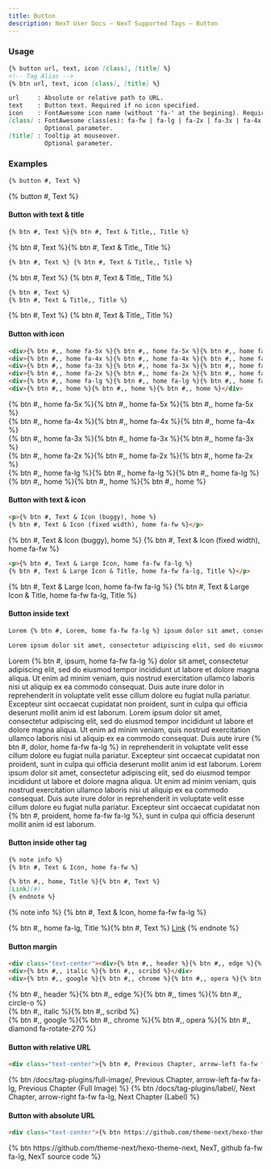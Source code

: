 ```yaml
---
title: Button
description: NexT User Docs – NexT Supported Tags – Button
---
```

### Usage

```md button.js
{% button url, text, icon [class], [title] %}
<!-- Tag Alias -->
{% btn url, text, icon [class], [title] %}

url     : Absolute or relative path to URL.
text    : Button text. Required if no icon specified.
icon    : FontAwesome icon name (without 'fa-' at the begining). Required if no text specified.
[class] : FontAwesome class(es): fa-fw | fa-lg | fa-2x | fa-3x | fa-4x | fa-5x
          Optional parameter.
[title] : Tooltip at mouseover.
          Optional parameter.
```

### Examples

```md
{% button #, Text %}
```

{% button #, Text %}

#### Button with text & title

```md
{% btn #, Text %}{% btn #, Text & Title,, Title %}
```

{% btn #, Text %}{% btn #, Text & Title,, Title %}

```md
{% btn #, Text %} {% btn #, Text & Title,, Title %}
```

{% btn #, Text %} {% btn #, Text & Title,, Title %}

```md
{% btn #, Text %}
{% btn #, Text & Title,, Title %}
```

{% btn #, Text %}
{% btn #, Text & Title,, Title %}

#### Button with icon

```md
<div>{% btn #,, home fa-5x %}{% btn #,, home fa-5x %}{% btn #,, home fa-5x %}</div>
<div>{% btn #,, home fa-4x %}{% btn #,, home fa-4x %}{% btn #,, home fa-4x %}</div>
<div>{% btn #,, home fa-3x %}{% btn #,, home fa-3x %}{% btn #,, home fa-3x %}</div>
<div>{% btn #,, home fa-2x %}{% btn #,, home fa-2x %}{% btn #,, home fa-2x %}</div>
<div>{% btn #,, home fa-lg %}{% btn #,, home fa-lg %}{% btn #,, home fa-lg %}</div>
<div>{% btn #,, home %}{% btn #,, home %}{% btn #,, home %}</div>
```

<div>{% btn #,, home fa-5x %}{% btn #,, home fa-5x %}{% btn #,, home fa-5x %}</div>
<div>{% btn #,, home fa-4x %}{% btn #,, home fa-4x %}{% btn #,, home fa-4x %}</div>
<div>{% btn #,, home fa-3x %}{% btn #,, home fa-3x %}{% btn #,, home fa-3x %}</div>
<div>{% btn #,, home fa-2x %}{% btn #,, home fa-2x %}{% btn #,, home fa-2x %}</div>
<div>{% btn #,, home fa-lg %}{% btn #,, home fa-lg %}{% btn #,, home fa-lg %}</div>
<div>{% btn #,, home %}{% btn #,, home %}{% btn #,, home %}</div>

#### Button with text & icon

```md
<p>{% btn #, Text & Icon (buggy), home %}
{% btn #, Text & Icon (fixed width), home fa-fw %}</p>
```

<p>{% btn #, Text & Icon (buggy), home %}
{% btn #, Text & Icon (fixed width), home fa-fw %}</p>

```md
<p>{% btn #, Text & Large Icon, home fa-fw fa-lg %}
{% btn #, Text & Large Icon & Title, home fa-fw fa-lg, Title %}</p>
```

<p>{% btn #, Text & Large Icon, home fa-fw fa-lg %}
{% btn #, Text & Large Icon & Title, home fa-fw fa-lg, Title %}</p>

#### Button inside text

```md
Lorem {% btn #, Lorem, home fa-fw fa-lg %} ipsum dolor sit amet, consectetur adipiscing elit, sed do eiusmod tempor incididunt ut labore et dolore magna aliqua. Ut enim ad minim veniam, quis nostrud exercitation ullamco laboris nisi ut aliquip ex ea commodo consequat. Duis aute irure dolor in reprehenderit in voluptate velit esse cillum dolore eu fugiat nulla pariatur. Excepteur sint occaecat cupidatat non proident, sunt in culpa qui officia deserunt mollit anim id est laborum.

Lorem ipsum dolor sit amet, consectetur adipiscing elit, sed do eiusmod tempor incididunt ut labore et dolore magna aliqua. Ut enim ad minim veniam, quis nostrud exercitation ullamco laboris nisi ut aliquip ex ea commodo consequat. Duis aute irure dolor in reprehenderit in voluptate velit esse cillum dolore eu fugiat nulla pariatur. Excepteur sint occaecat cupidatat non proident {% btn #, Ipsum, home fa-fw fa-lg %}, sunt in culpa qui officia deserunt mollit anim id est laborum.
```

Lorem {% btn #, ipsum, home fa-fw fa-lg %} dolor sit amet, consectetur adipiscing elit, sed do eiusmod tempor incididunt ut labore et dolore magna aliqua. Ut enim ad minim veniam, quis nostrud exercitation ullamco laboris nisi ut aliquip ex ea commodo consequat. Duis aute irure dolor in reprehenderit in voluptate velit esse cillum dolore eu fugiat nulla pariatur. Excepteur sint occaecat cupidatat non proident, sunt in culpa qui officia deserunt mollit anim id est laborum.
Lorem ipsum dolor sit amet, consectetur adipiscing elit, sed do eiusmod tempor incididunt ut labore et dolore magna aliqua. Ut enim ad minim veniam, quis nostrud exercitation ullamco laboris nisi ut aliquip ex ea commodo consequat. Duis aute irure {% btn #, dolor, home fa-fw fa-lg %} in reprehenderit in voluptate velit esse cillum dolore eu fugiat nulla pariatur. Excepteur sint occaecat cupidatat non proident, sunt in culpa qui officia deserunt mollit anim id est laborum.
Lorem ipsum dolor sit amet, consectetur adipiscing elit, sed do eiusmod tempor incididunt ut labore et dolore magna aliqua. Ut enim ad minim veniam, quis nostrud exercitation ullamco laboris nisi ut aliquip ex ea commodo consequat. Duis aute irure dolor in reprehenderit in voluptate velit esse cillum dolore eu fugiat nulla pariatur. Excepteur sint occaecat cupidatat non {% btn #, proident, home fa-fw fa-lg %}, sunt in culpa qui officia deserunt mollit anim id est laborum.

#### Button inside other tag

```md
{% note info %}
{% btn #, Text & Icon, home fa-fw %}

{% btn #,, home, Title %}{% btn #, Text %}
[Link](#)
{% endnote %}
```
{% note info %}
{% btn #, Text & Icon, home fa-fw fa-lg %}

{% btn #,, home fa-lg, Title %}{% btn #, Text %}
[Link](#)
{% endnote %}

#### Button margin

```md
<div class="text-center"><div>{% btn #,, header %}{% btn #,, edge %}{% btn #,, times %}{% btn #,, circle-o %}</div>
<div>{% btn #,, italic %}{% btn #,, scribd %}</div>
<div>{% btn #,, google %}{% btn #,, chrome %}{% btn #,, opera %}{% btn #,, diamond fa-rotate-270 %}</div></div>
```

<div class="text-center"><div>{% btn #,, header %}{% btn #,, edge %}{% btn #,, times %}{% btn #,, circle-o %}</div>
<div>{% btn #,, italic %}{% btn #,, scribd %}</div>
<div>{% btn #,, google %}{% btn #,, chrome %}{% btn #,, opera %}{% btn #,, diamond fa-rotate-270 %}</div></div>

#### Button with relative URL

```md
<div class="text-center">{% btn #, Previous Chapter, arrow-left fa-fw fa-lg, Previous Chapter (Full Image) %} {% btn #, Next Chapter, arrow-right fa-fw fa-lg, Next Chapter (Label) %}</div>
```

<div class="text-center">{% btn /docs/tag-plugins/full-image/, Previous Chapter, arrow-left fa-fw fa-lg, Previous Chapter (Full Image) %} {% btn /docs/tag-plugins/label/, Next Chapter, arrow-right fa-fw fa-lg, Next Chapter (Label) %}</div>

#### Button with absolute URL

```md
<div class="text-center">{% btn https://github.com/theme-next/hexo-theme-next, NexT, github fa-fw fa-lg, NexT source code %}</div>
```

<div class="text-center">{% btn https://github.com/theme-next/hexo-theme-next, NexT, github fa-fw fa-lg, NexT source code %}</div>
